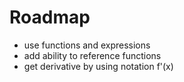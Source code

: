 # Roadmap

* use functions and expressions
* add ability to reference functions
* get derivative by using notation f'(x)
